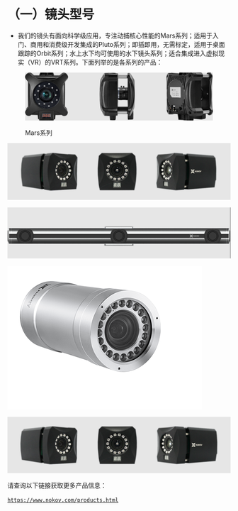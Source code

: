 # （一）镜头型号

* 我们的镜头有面向科学级应用，专注动捕核心性能的Mars系列；适用于入门、商用和消费级开发集成的Pluto系列；即插即用，无需标定，适用于桌面跟踪的Orbit系列；水上水下均可使用的水下镜头系列；适合集成进入虚拟现实（VR）的VRT系列。下面列举的是各系列的产品：

<figure><img src="../.gitbook/assets/image (364).png" alt=""><figcaption><p>Mars系列</p></figcaption></figure>

![Pluto系列](<../.gitbook/assets/1 (7).png>)

![Orbit系列](<../.gitbook/assets/2 (6).png>)

![水下镜头系列](<../.gitbook/assets/3 (6).png>)

![VRT系列](<../.gitbook/assets/4 (8).png>)

请查询以下链接获取更多产品信息：

[`https://www.nokov.com/products.html`](https://www.nokov.com/products.html)
